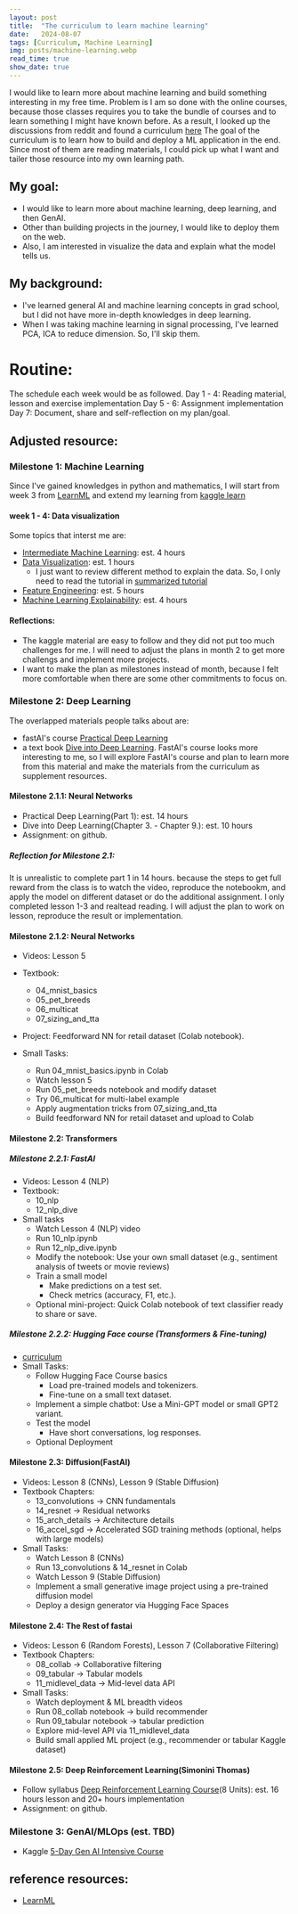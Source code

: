 ```yaml
---
layout: post
title:  "The curriculum to learn machine learning"
date:   2024-08-07
tags: [Curriculum, Machine Learning]
img: posts/machine-learning.webp
read_time: true
show_date: true
---
```


I would like to learn more about machine learning and build something interesting in my free time.
Problem is I am so done with the online courses, because those classes requires you to take the bundle of courses and to learn something I might have known before.
As a result, I looked up the discussions from reddit and found a curriculum [here](https://github.com/llSourcell/LearnML)
The goal of the curriculum is to learn how to build and deploy a ML application in the end.
Since most of them are reading materials, I could pick up what I want and tailer those resource into my own learning path.

## My goal:
- I would like to learn more about machine learning, deep learning, and then GenAI.
- Other than building projects in the journey, I would like to deploy them on the web.
- Also, I am interested in visualize the data and explain what the model tells us.

## My background:
- I've learned general AI and machine learning concepts in grad school, but I did not have more in-depth knowledges in deep learning.
- When I was taking machine learning in signal processing, I've learned PCA, ICA to reduce dimension. So, I'll skip them.

# Routine:
The schedule each week would be as followed.
Day 1 - 4: Reading material, lesson and exercise implementation
Day 5 - 6: Assignment implementation
Day 7: Document, share and self-reflection on my plan/goal.

## Adjusted resource:

### Milestone 1: Machine Learning
Since I've gained knowledges in python and mathematics, I will start from week 3 from [LearnML](https://github.com/llSourcell/LearnML) and extend my learning from [kaggle learn](https://www.kaggle.com/learn)

#### week 1 - 4: Data visualization
Some topics that interst me are:
- [Intermediate Machine Learning](https://www.kaggle.com/learn/intermediate-machine-learning/course): est. 4 hours
- [Data Visualization](https://www.kaggle.com/learn/data-visualization): est. 1 hours
    - I just want to review different method to explain the data. So, I only need to read the tutorial in [summarized tutorial](https://www.kaggle.com/code/alexisbcook/choosing-plot-types-and-custom-styles)
- [Feature Engineering](https://www.kaggle.com/learn/feature-engineering): est. 5 hours
- [Machine Learning Explainability](https://www.kaggle.com/learn/machine-learning-explainability): est. 4 hours

#### Reflections:
- The kaggle material are easy to follow and they did not put too much challenges for me. I will need to adjust the plans in month 2 to get more challengs and implement more projects.
- I want to make the plan as milestones instead of month, because I felt more comfortable when there are some other commitments to focus on.

### Milestone 2: Deep Learning
The overlapped materials people talks about are:
- fastAI's course [Practical Deep Learning](https://course.fast.ai/Lessons/lesson1.html)
- a text book [Dive into Deep Learning](https://d2l.ai/).
FastAI's course looks more interesting to me, so I will explore FastAI's course and plan to learn more from this material and make the materials from the curriculum as supplement resources.

#### Milestone 2.1.1: Neural Networks
- Practical Deep Learning(Part 1): est. 14 hours
- Dive into Deep Learning(Chapter 3. - Chapter 9.): est. 10 hours
- Assignment: on github.

##### Reflection for Milestone 2.1:
It is unrealistic to complete part 1 in 14 hours. because the steps to get full reward from the class is to watch the video, reproduce the notebookm, and apply the model on different dataset or do the additional assignment.
I only completed lesson 1-3 and realtead reading. I will adjust the plan to work on lesson, reproduce the result or implementation.

#### Milestone 2.1.2: Neural Networks
- Videos: Lesson 5
- Textbook:
    - 04_mnist_basics
    - 05_pet_breeds
    - 06_multicat
    - 07_sizing_and_tta
- Project: Feedforward NN for retail dataset (Colab notebook).

- Small Tasks:
    - Run 04_mnist_basics.ipynb in Colab
    - Watch lesson 5
    - Run 05_pet_breeds notebook and modify dataset
    - Try 06_multicat for multi-label example
    - Apply augmentation tricks from 07_sizing_and_tta
    - Build feedforward NN for retail dataset and upload to Colab

#### Milestone 2.2: Transformers
##### Milestone 2.2.1: FastAI

- Videos: Lesson 4 (NLP)
- Textbook:
    - 10_nlp
    - 12_nlp_dive
- Small tasks
    - Watch Lesson 4 (NLP) video
    - Run 10_nlp.ipynb
    - Run 12_nlp_dive.ipynb
    - Modify the notebook: Use your own small dataset (e.g., sentiment analysis of tweets or movie reviews)
    - Train a small model
        - Make predictions on a test set.
        - Check metrics (accuracy, F1, etc.).
    - Optional mini-project: Quick Colab notebook of text classifier ready to share or save.

##### Milestone 2.2.2: Hugging Face course (Transformers & Fine-tuning)

- [curriculum](https://huggingface.co/learn/llm-course/chapter1/1)
- Small Tasks:
    - Follow Hugging Face Course basics
        - Load pre-trained models and tokenizers.
        - Fine-tune on a small text dataset.
    - Implement a simple chatbot: Use a Mini-GPT model or small GPT2 variant.
    - Test the model
        - Have short conversations, log responses.
    - Optional Deployment


#### Milestone 2.3: Diffusion(FastAI)

- Videos: Lesson 8 (CNNs), Lesson 9 (Stable Diffusion)
- Textbook Chapters:
    - 13_convolutions → CNN fundamentals
    - 14_resnet → Residual networks
    - 15_arch_details → Architecture details
    - 16_accel_sgd → Accelerated SGD training methods (optional, helps with large models)
- Small Tasks:
    - Watch Lesson 8 (CNNs)
    - Run 13_convolutions & 14_resnet in Colab
    - Watch Lesson 9 (Stable Diffusion)
    - Implement a small generative image project using a pre-trained diffusion model
    - Deploy a design generator via Hugging Face Spaces

#### Milestone 2.4: The Rest of fastai

- Videos: Lesson 6 (Random Forests), Lesson 7 (Collaborative Filtering)
- Textbook Chapters:
    - 08_collab → Collaborative filtering
    - 09_tabular → Tabular models
    - 11_midlevel_data → Mid-level data API
- Small Tasks:
    - Watch deployment & ML breadth videos
    - Run 08_collab notebook → build recommender
    - Run 09_tabular notebook → tabular prediction
    - Explore mid-level API via 11_midlevel_data
    - Build small applied ML project (e.g., recommender or tabular Kaggle dataset)

#### Milestone 2.5: Deep Reinforcement Learning(Simonini Thomas)

- Follow syllabus [Deep Reinforcement Learning Course](https://simoninithomas.github.io/deep-rl-course/)(8 Units): est. 16 hours lesson and 20+ hours implementation
- Assignment: on github.

### Milestone 3: GenAI/MLOps (est. TBD)

* Kaggle [5-Day Gen AI Intensive Course](https://www.kaggle.com/learn-guide/5-day-genai)

## reference resources:
* [LearnML](https://github.com/llSourcell/LearnML)
